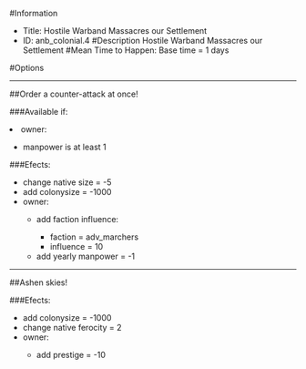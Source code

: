 #Information
 - Title: Hostile Warband Massacres our Settlement
 - ID: anb_colonial.4
#Description
Hostile Warband Massacres our Settlement
#Mean Time to Happen:
Base time = 1 days

#Options

___
##Order a counter-attack at once!

###Available if:
<li>owner:</li><ul><li>manpower is at least 1</li></ul>

###Efects:<ul><li>change native size = -5</li><li>add colonysize = -1000</li><li>owner:</li><ul><li>add faction influence:</li><ul><li>faction = adv_marchers</li><li>influence = 10</li></ul><li>add yearly manpower = -1</li></ul></ul>

___
##Ashen skies!

###Efects:<ul><li>add colonysize = -1000</li><li>change native ferocity = 2</li><li>owner:</li><ul><li>add prestige = -10</li></ul></ul>
